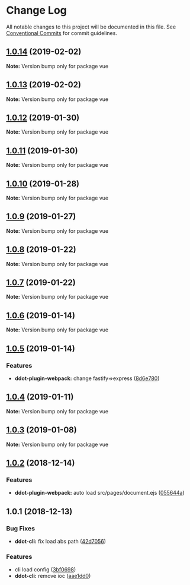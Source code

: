 # Change Log

All notable changes to this project will be documented in this file.
See [Conventional Commits](https://conventionalcommits.org) for commit guidelines.

## [1.0.14](https://github.com/Jetsly/ddot/compare/vue@1.0.13...vue@1.0.14) (2019-02-02)

**Note:** Version bump only for package vue





## [1.0.13](https://github.com/Jetsly/ddot/compare/vue@1.0.12...vue@1.0.13) (2019-02-02)

**Note:** Version bump only for package vue





## [1.0.12](https://github.com/Jetsly/ddot/compare/vue@1.0.11...vue@1.0.12) (2019-01-30)

**Note:** Version bump only for package vue





## [1.0.11](https://github.com/Jetsly/ddot/compare/vue@1.0.10...vue@1.0.11) (2019-01-30)

**Note:** Version bump only for package vue





## [1.0.10](https://github.com/Jetsly/ddot/compare/vue@1.0.9...vue@1.0.10) (2019-01-28)

**Note:** Version bump only for package vue





## [1.0.9](https://github.com/Jetsly/ddot/compare/vue@1.0.8...vue@1.0.9) (2019-01-27)

**Note:** Version bump only for package vue





## [1.0.8](https://github.com/Jetsly/ddot/compare/vue@1.0.7...vue@1.0.8) (2019-01-22)

**Note:** Version bump only for package vue





## [1.0.7](https://github.com/Jetsly/ddot/compare/vue@1.0.6...vue@1.0.7) (2019-01-22)

**Note:** Version bump only for package vue





## [1.0.6](https://github.com/Jetsly/ddot/compare/vue@1.0.5...vue@1.0.6) (2019-01-14)

**Note:** Version bump only for package vue





## [1.0.5](https://github.com/Jetsly/ddot/compare/vue@1.0.4...vue@1.0.5) (2019-01-14)


### Features

* **ddot-plugin-webpack:** change fastify=>express ([8d6e780](https://github.com/Jetsly/ddot/commit/8d6e780))





## [1.0.4](https://github.com/Jetsly/ddot/compare/vue@1.0.3...vue@1.0.4) (2019-01-11)

**Note:** Version bump only for package vue





## [1.0.3](https://github.com/Jetsly/ddot/compare/vue@1.0.2...vue@1.0.3) (2019-01-08)

**Note:** Version bump only for package vue





## [1.0.2](https://github.com/Jetsly/ddot/compare/vue@1.0.1...vue@1.0.2) (2018-12-14)


### Features

* **ddot-plugin-webpack:** auto load src/pages/document.ejs ([055644a](https://github.com/Jetsly/ddot/commit/055644a))





## 1.0.1 (2018-12-13)


### Bug Fixes

* **ddot-cli:** fix load abs path ([42d7056](https://github.com/Jetsly/ddot/commit/42d7056))


### Features

* cli load config ([3bf0698](https://github.com/Jetsly/ddot/commit/3bf0698))
* **ddot-cli:** remove ioc ([aae1dd0](https://github.com/Jetsly/ddot/commit/aae1dd0))
